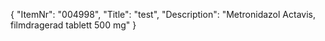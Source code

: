 {
  "ItemNr": "004998",
  "Title": "test",
  "Description": "Metronidazol Actavis, filmdragerad tablett 500 mg"
}